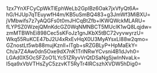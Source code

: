 1zx7YnXFCyCpWkTlEphWeLb2GpIBz6Oak7jxVfyQt6A=
hG/HJUp7qTEuywfH4m/KB5uSmBQ483+g3JmWf3MiBXU=
jVMbwifs7z7yAQGFs0t0mJHCqBtZfb+IKWQWckMLARU=
fLYPSZ0WzejQMnKdcGZ0WqNMNBCT5MUcIK1wQ8Lqjdw=
zmMTBWhEi898Cec5sKFoJz1gnJKbX5tBC72vyvwyrzU=
Wkq55RuKCE47bJ2U4xRxEvHqX0U3MyAYsxLl88w2qmo=
GZnostLt5wb88mujKznIl+lTgb+sRZGBLyP+HpMaEkY=
Ch/a7Z4Aw0dn5Oxe9dX7nK1TrlNRwYCvsni4B1dJvh0=
LGAd0X5OcSFZoO1LYc51ZRyvVrQtDSaNgSjwInNvaLk=
I5qa9xVbVTHsZyC5zzvKT5RyTr4lRCszhXVDW5hDig0=
